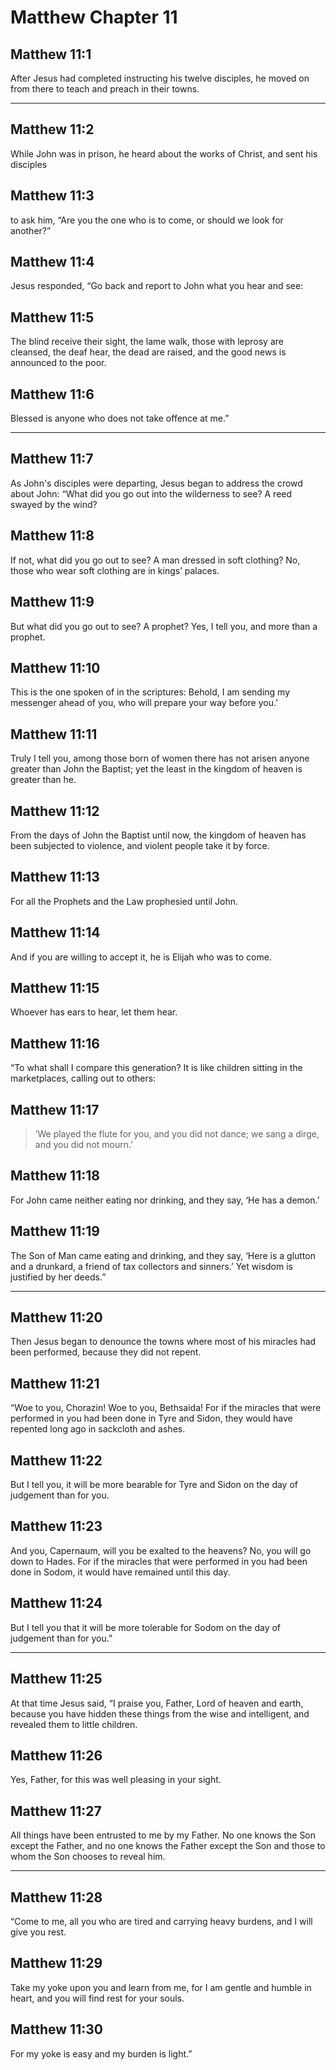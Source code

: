 # Matthew Chapter 11

## Matthew 11:1

After Jesus had completed instructing his twelve disciples, he moved on from there to teach and preach in their towns.

---

## Matthew 11:2

While John was in prison, he heard about the works of Christ, and sent his disciples

## Matthew 11:3

to ask him, “Are you the one who is to come, or should we look for another?”

## Matthew 11:4

Jesus responded, “Go back and report to John what you hear and see:

## Matthew 11:5

The blind receive their sight, the lame walk, those with leprosy are cleansed, the deaf hear, the dead are raised, and the good news is announced to the poor.

## Matthew 11:6

Blessed is anyone who does not take offence at me.”

---

## Matthew 11:7

As John's disciples were departing, Jesus began to address the crowd about John: “What did you go out into the wilderness to see? A reed swayed by the wind?

## Matthew 11:8

If not, what did you go out to see? A man dressed in soft clothing? No, those who wear soft clothing are in kings’ palaces.

## Matthew 11:9

But what did you go out to see? A prophet? Yes, I tell you, and more than a prophet.

## Matthew 11:10

This is the one spoken of in the scriptures: Behold, I am sending my messenger ahead of you, who will prepare your way before you.’

## Matthew 11:11

Truly I tell you, among those born of women there has not arisen anyone greater than John the Baptist; yet the least in the kingdom of heaven is greater than he.

## Matthew 11:12

From the days of John the Baptist until now, the kingdom of heaven has been subjected to violence, and violent people take it by force.

## Matthew 11:13

For all the Prophets and the Law prophesied until John.

## Matthew 11:14

And if you are willing to accept it, he is Elijah who was to come.

## Matthew 11:15

Whoever has ears to hear, let them hear.

## Matthew 11:16

“To what shall I compare this generation? It is like children sitting in the marketplaces, calling out to others:

## Matthew 11:17

> ‘We played the flute for you,
> and you did not dance;
> we sang a dirge,
> and you did not mourn.’

## Matthew 11:18

For John came neither eating nor drinking, and they say, ‘He has a demon.’

## Matthew 11:19

The Son of Man came eating and drinking, and they say, ‘Here is a glutton and a drunkard, a friend of tax collectors and sinners.’ Yet wisdom is justified by her deeds.”

---

## Matthew 11:20

Then Jesus began to denounce the towns where most of his miracles had been performed, because they did not repent.

## Matthew 11:21

“Woe to you, Chorazin! Woe to you, Bethsaida! For if the miracles that were performed in you had been done in Tyre and Sidon, they would have repented long ago in sackcloth and ashes.

## Matthew 11:22

But I tell you, it will be more bearable for Tyre and Sidon on the day of judgement than for you.

## Matthew 11:23

And you, Capernaum, will you be exalted to the heavens? No, you will go down to Hades. For if the miracles that were performed in you had been done in Sodom, it would have remained until this day.

## Matthew 11:24

But I tell you that it will be more tolerable for Sodom on the day of judgement than for you.”

---

## Matthew 11:25

At that time Jesus said, “I praise you, Father, Lord of heaven and earth, because you have hidden these things from the wise and intelligent, and revealed them to little children.

## Matthew 11:26

Yes, Father, for this was well pleasing in your sight.

## Matthew 11:27

All things have been entrusted to me by my Father. No one knows the Son except the Father, and no one knows the Father except the Son and those to whom the Son chooses to reveal him.

---

## Matthew 11:28

“Come to me, all you who are tired and carrying heavy burdens, and I will give you rest.

## Matthew 11:29

Take my yoke upon you and learn from me, for I am gentle and humble in heart, and you will find rest for your souls.

## Matthew 11:30

For my yoke is easy and my burden is light.”
